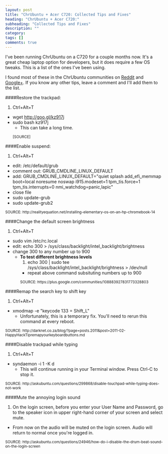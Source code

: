 ```yaml
---
layout: post
title: "ChrUbuntu + Acer C720: Collected Tips and Fixes"
heading: "ChrUbuntu + Acer C720:"
subheading: "Collected Tips and Fixes"
description: ""
category: 
tags: []
comments: true
---
```


I've been running ChrUbuntu on a C720 for a couple months now.
It's a great cheap laptop option for developers, but it does require a few
OS tweaks. This is a list of the ones I've been using. 

I found most of these in the
ChrUbuntu communities on [Reddit] and [Google+].
If you know any other tips, leave a comment and I'll add them to the list.

[Reddit]: http://www.reddit.com/r/Chrubuntu
[Google+]: https://plus.google.com/communities/108883927831773328803

####Restore the trackpad:
1. Ctrl+Alt+T
* wget http://goo.gl/kz917j
* sudo bash kz917j
  * This can take a long time.
  <p>
    <small>
      [SOURCE]
    </small>
  </p>
[SOURCE]: https://plus.google.com/communities/108883927831773328803

####Enable suspend:
1. Ctrl+Alt+T
* edit: /etc/default/grub
* comment out: GRUB_CMDLINE_LINUX_DEFAULT
* add: GRUB_CMDLINE_LINUX_DEFAULT="quiet splash add_efi_memmap boot=local noresume noswap i915.modeset=1 tpm_tis.force=1 tpm_tis.interrupts=0 nmi_watchdog=panic,lapic"
* close file
* sudo update-grub
* sudo update-grub2
<p>
  <small>
    SOURCE: http://realityequation.net/installing-elementary-os-on-an-hp-chromebook-14
  </small>
</p>

####Change the default screen brightness
1. Ctrl+Alt+T
* sudo vim /etc/rc.local
* edit: echo 300 > /sys/class/backlight/intel_backlight/brightness
* change 300 to any number up to 900
  * <strong>To test different brightness levels</strong>
      1. echo 300 | sudo tee /sys/class/backlight/intel_backlight/brightness > /dev/null
      * repeat above command subsituting numbers up to 900
      <p>
        <small>
          SOURCE: https://plus.google.com/communities/108883927831773328803
        </small>
      </p>

####Remap the search key to shift key
1. Ctrl+Alt+T
* xmodmap -e "keycode 133 = Shift_L"
  * Unfortunately, this is a temporary fix. You'll need to rerun this command at every reboot.
<p>
  <small>
    SOURCE: http://darknet.co.za/blog/?page=posts.2011&post=2011-02-HappyHackTipremapyourkeyboardbuttons.md
  </small>
</p>

####Disable trackpad while typing
1. Ctrl+Alt+T
* syndaemon -i 1 -K d
  * This will continue running in your Terminal window. Press Ctrl-C to stop it.
<p>
  <small>
    SOURCE: http://askubuntu.com/questions/299868/disable-touchpad-while-typing-does-not-work
  </small>
</p>

####Mute the annoying login sound
1. On the login screen, before you enter your User Name and Password, 
go to the speaker icon in upper right-hand corner of your screen and select mute.
  * From now on the audio will be muted on the login screen. Audio will return to normal once you're logged in.
<p>
  <small>
    SOURCE: http://askubuntu.com/questions/24946/how-do-i-disable-the-drum-beat-sound-on-the-login-screen
  </small>
</p>

